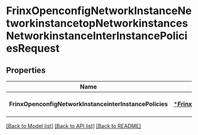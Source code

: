 # FrinxOpenconfigNetworkInstanceNetworkinstancetopNetworkinstancesNetworkinstanceInterInstancePoliciesRequest

## Properties
Name | Type | Description | Notes
------------ | ------------- | ------------- | -------------
**FrinxOpenconfigNetworkInstanceinterInstancePolicies** | [***FrinxOpenconfigNetworkInstanceNetworkinstancetopNetworkinstancesNetworkinstanceInterInstancePolicies**](frinx.openconfig.network.instance.networkinstancetop.networkinstances.networkinstance.InterInstancePolicies.md) |  | [optional] [default to null]

[[Back to Model list]](../README.md#documentation-for-models) [[Back to API list]](../README.md#documentation-for-api-endpoints) [[Back to README]](../README.md)



